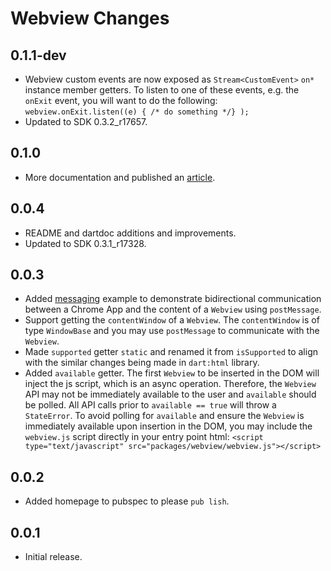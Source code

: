 # Webview Changes

## 0.1.1-dev

- Webview custom events are now exposed as `Stream<CustomEvent>` `on*` instance
member getters.  To listen to one of these events, e.g. the `onExit` event, you 
will want to do the following:
    `webview.onExit.listen((e) { /* do something */} );`
- Updated to SDK 0.3.2_r17657.

## 0.1.0

- More documentation and published an [article][].

## 0.0.4

- README and dartdoc additions and improvements.
- Updated to SDK 0.3.1_r17328.

## 0.0.3

- Added [messaging][] example to demonstrate bidirectional communication between
a Chrome App and the content of a `Webview` using `postMessage`.
- Support getting the `contentWindow` of a `Webview`.  The `contentWindow` is
of type `WindowBase` and you may use `postMessage` to communicate with the
`Webview`.
- Made `supported` getter `static` and renamed it from `isSupported` to align
with the similar changes being made in `dart:html` library.
- Added `available` getter.  The first `Webview` to be inserted in the DOM will
inject the js script, which is an async operation.  Therefore, the `Webview` API
may not be immediately available to the user and `available` should be polled.
All API calls prior to `available == true` will throw a `StateError`.  To avoid
polling for `available` and ensure the `Webview` is immediately available upon
insertion in the DOM, you may include the `webview.js` script directly in your
entry point html:
`<script type="text/javascript" src="packages/webview/webview.js"></script>`

## 0.0.2

- Added homepage to pubspec to please `pub lish`.

## 0.0.1

- Initial release.

[article]: http://rmsmith.github.com/2013/01/25/webview.html
[messaging]: https://github.com/rmsmith/webview/tree/master/example/messaging
